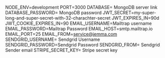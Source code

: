 NODE_ENV=development
PORT=3000
DATABASE= MongoDB server link
DATABASE_PASSWORD= MongoDB password
JWT_SECRET=my-super-long-and-super-secret-with-32-charachter-secret
JWT_EXPIRES_IN=90d
JWT_COOKIE_EXPIRES_IN=90
EMAIL_USERNAME=Mailtrap username
EMAIL_PASSWORD=Mailtrap Password 
EMAIL_HOST=smtp.mailtrap.io
EMAIL_PORT=25
EMAIL_FROM=service@jemma.com
SENDGRID_USERNAME= Sendgrid Username
SENDGRID_PASSWORD=Sendgrid Password
SENDGRID_FROM= Sendgrid Sender email
STRIPE_SECRET_KEY= Stripe secret key
